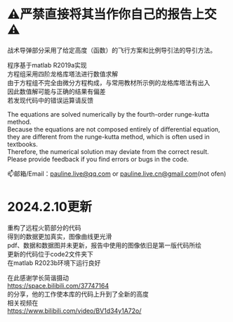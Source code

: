 # ⚠严禁直接将其当作你自己的报告上交⚠

战术导弹部分采用了给定高度（函数）的飞行方案和比例导引法的导引方法。

程序基于matlab R2019a实现  
方程组采用四阶龙格库塔法进行数值求解  
由于方程组不完全由微分方程构成，与常用教材所示例的龙格库塔法有出入  
因此数值解可能与正确的结果有偏差  
若发现代码中的错误运算请反馈

The equations are solved numerically by the fourth-order runge-kutta method.  
Because the equations are not composed entirely of differential equation, they are different from the runge-kutta method, which is often used in textbooks.  
Therefore, the numerical solution may deviate from the correct result.  
Please provide feedback if you find errors or bugs in the code.

📫邮箱/Email：pauline.live@qq.com or pauline.live.cn@gmail.com(not ofen)


# 2024.2.10更新

重构了远程火箭部分的代码  
得到的数据更加真实，图像曲线更光滑  
pdf、数据和数据图并未更新，报告中使用的图像依旧是第一版代码所绘  
更新的代码位于code2文件夹下  
在matlab R2023b环境下运行良好  

在此感谢学长简谐摄动  
https://space.bilibili.com/37747164  
的分享，他的工作使本库的代码上升到了全新的高度  
相关视频在  
https://www.bilibili.com/video/BV1d34y1A72o/


